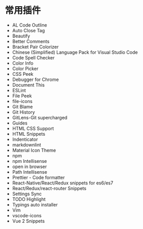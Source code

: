 # 常用插件

- AL Code Outline
- Auto Close Tag
- Beautify
- Better Comments
- Bracket Pair Colorizer
- Chinese (Simplified) Language Pack for Visual Studio Code
- Code Spell Checker
- Color Info
- Color Picker
- CSS Peek
- Debugger for Chrome
- Document This
- ESLint
- File Peek
- file-icons
- Git Blame
- Git History
- GitLens-Git supercharged
- Guides
- HTML CSS Support
- HTML Snippets
- Indenticator
- markdownlint
- Material Icon Theme
- npm
- npm Intellisense
- open in browser
- Path Intellisense
- Prettier - Code formatter
- React-Native/React/Redux snippets for es6/es7
- React/Redux/react-router Snippets
- Settings Sync
- TODO Highlight
- Typings auto installer
- Vim
- vscode-icons
- Vue 2 Snippets
